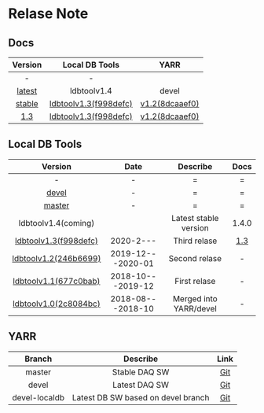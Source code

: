 # Relase Note

## Docs

|Version                                                 |Local DB Tools                                                                       |YARR                                                          |
|:------------------------------------------------------:|:-----------------------------------------------------------------------------------:|:------------------------------------------------------------:|
|-                                                       |-                                                                                    |                                                              |
|[latest](https://localdb-docs.readthedocs.io/en/devel/) |ldbtoolv1.4                                                                          |devel                                                         |
|[stable](https://localdb-docs.readthedocs.io/en/master/)|[ldbtoolv1.3(f998defc)](https://gitlab.cern.ch/YARR/localdb-tools/-/tree/ldbtoolv1.3)|[v1.2(8dcaaef0)](https://gitlab.cern.ch/YARR/YARR/-/tree/v1.2)|
|[1.3](https://localdb-docs.readthedocs.io/en/1.3/)      |[ldbtoolv1.3(f998defc)](https://gitlab.cern.ch/YARR/localdb-tools/-/tree/ldbtoolv1.3)|[v1.2(8dcaaef0)](https://gitlab.cern.ch/YARR/YARR/-/tree/v1.2)|

## Local DB Tools

|Version                                                                              |Date             |Describe              |Docs                                                |
|:-----------------------------------------------------------------------------------:|:---------------:|:--------------------:|:--------------------------------------------------:|
|-                                                                                    |-                |=                     |=                                                   |
|[devel](https://gitlab.cern.ch/YARR/localdb-tools/-/tree/devel)                      |-                |=                     |=                                                   |
|[master](https://gitlab.cern.ch/YARR/localdb-tools/-/tree/master)                    |-                |=                     |=                                                   |
|ldbtoolv1.4(coming)                                                                  |                 |Latest stable version |1.4.0                                               |
|[ldbtoolv1.3(f998defc)](https://gitlab.cern.ch/YARR/localdb-tools/-/tree/ldbtoolv1.3)|2020-2---        |Third relase          |[1.3](https://localdb-docs.readthedocs.io/en/v.1.3/)|
|[ldbtoolv1.2(246b6699)](https://gitlab.cern.ch/YARR/localdb-tools/-/tree/ldbtoolv1.2)|2019-12---2020-01|Second relase         |-                                                   |
|[ldbtoolv1.1(677c0bab)](https://gitlab.cern.ch/YARR/localdb-tools/-/tree/ldbtoolv1.1)|2018-10---2019-12|First relase          |-                                                   |
|[ldbtoolv1.0(2c8084bc)](https://gitlab.cern.ch/YARR/localdb-tools/-/tree/ldbtoolv1.0)|2018-08---2018-10|Merged into YARR/devel|-                                                   |

## YARR

|Branch       |Describe                          |Link                                                        |
|:-----------:|:--------------------------------:|:----------------------------------------------------------:|
|master       |Stable DAQ SW                     |[Git](https://gitlab.cern.ch/YARR/YARR/tree/master)         |
|devel        |Latest DAQ SW                     |[Git](https://gitlab.cern.ch/YARR/YARR/tree/devel)          |
|devel-localdb|Latest DB SW based on devel branch|[Git](https://gitlab.cern.ch/YARR/YARR/tree/devel-localdb)  |
